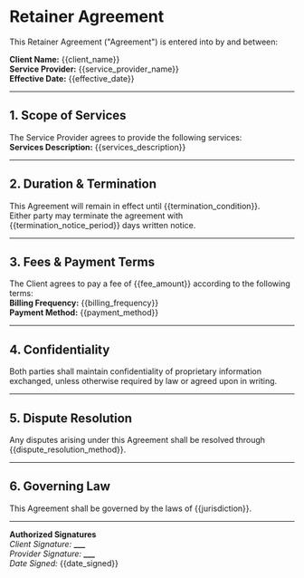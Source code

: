 # Retainer Agreement

This Retainer Agreement ("Agreement") is entered into by and between:

**Client Name:** {{client_name}}  
**Service Provider:** {{service_provider_name}}  
**Effective Date:** {{effective_date}}

---

## 1. Scope of Services

The Service Provider agrees to provide the following services:  
**Services Description:** {{services_description}}

---

## 2. Duration & Termination

This Agreement will remain in effect until {{termination_condition}}.  
Either party may terminate the agreement with {{termination_notice_period}} days written notice.

---

## 3. Fees & Payment Terms

The Client agrees to pay a fee of {{fee_amount}} according to the following terms:  
**Billing Frequency:** {{billing_frequency}}  
**Payment Method:** {{payment_method}}

---

## 4. Confidentiality

Both parties shall maintain confidentiality of proprietary information exchanged, unless otherwise required by law or agreed upon in writing.

---

## 5. Dispute Resolution

Any disputes arising under this Agreement shall be resolved through {{dispute_resolution_method}}.

---

## 6. Governing Law

This Agreement shall be governed by the laws of {{jurisdiction}}.

---

**Authorized Signatures**  
_Client Signature:_ **********\_\_\_**********  
_Provider Signature:_ **********\_\_\_**********  
_Date Signed:_ {{date_signed}}
